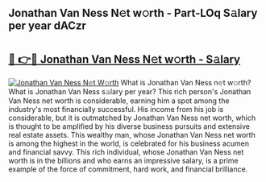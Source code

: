 ## Jonathan Van Ness N𝚎t w𝚘rth - Part-LOq S𝚊lary per year dACzr

# <h2><a href="http://gc02pvq.nevu.top/?p=Jonathan+Van+Ness">🔗 👉🔴 Jonathan Van Ness N𝚎t w𝚘rth - S𝚊lary</a></h2>

[![Jonathan Van Ness N𝚎t W𝚘rth](https://i.imgur.com/Oavwk0R.jpeg)](http://gc02pvq.nevu.top/?p=Jonathan+Van+Ness)
What is Jonathan Van Ness n𝚎t w𝚘rth? What is Jonathan Van Ness s𝚊lary per year?
This rich person's Jonathan Van Ness net worth is considerable, earning him a spot among the industry's most financially successful. His income from his job is considerable, but it is outmatched by Jonathan Van Ness net worth, which is thought to be amplified by his diverse business pursuits and extensive real estate assets. This wealthy man, whose Jonathan Van Ness net worth is among the highest in the world, is celebrated for his business acumen and financial savvy. This rich individual, whose Jonathan Van Ness net worth is in the billions and who earns an impressive salary, is a prime example of the force of commitment, hard work, and financial brilliance.
